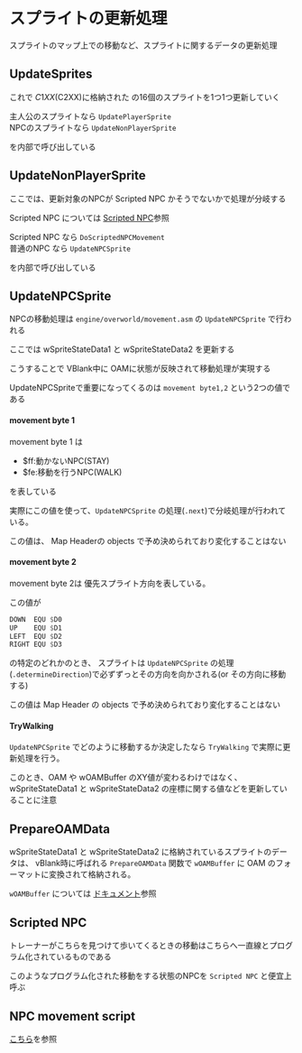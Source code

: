 # スプライトの更新処理

スプライトのマップ上での移動など、スプライトに関するデータの更新処理

## UpdateSprites

これで $C1XX($C2XX)に格納された の16個のスプライトを1つ1つ更新していく

主人公のスプライトなら `UpdatePlayerSprite`  
NPCのスプライトなら `UpdateNonPlayerSprite`

を内部で呼び出している

## UpdateNonPlayerSprite

ここでは、更新対象のNPCが Scripted NPC かそうでないかで処理が分岐する

Scripted NPC については [Scripted NPC](./update.md#scripted-npc)参照

Scripted NPC なら `DoScriptedNPCMovement`  
普通のNPC なら `UpdateNPCSprite`

を内部で呼び出している

## UpdateNPCSprite

NPCの移動処理は `engine/overworld/movement.asm` の `UpdateNPCSprite` で行われる

ここでは wSpriteStateData1 と wSpriteStateData2 を更新する

こうすることで VBlank中に OAMに状態が反映されて移動処理が実現する  

UpdateNPCSpriteで重要になってくるのは `movement byte1,2` という2つの値である

#### movement byte 1

movement byte 1 は

- \$ff:動かないNPC(STAY)
- \$fe:移動を行うNPC(WALK) 

を表している

実際にこの値を使って、`UpdateNPCSprite` の処理(`.next`)で分岐処理が行われている。

この値は、 Map Headerの objects で予め決められており変化することはない

#### movement byte 2

movement byte 2は 優先スプライト方向を表している。  

この値が 

```asm
DOWN  EQU $D0
UP    EQU $D1
LEFT  EQU $D2
RIGHT EQU $D3
```

の特定のどれかのとき、 スプライトは `UpdateNPCSprite` の処理(`.determineDirection`)で必ずずっとその方向を向かされる(or その方向に移動する) 

この値は Map Header の objects で予め決められており変化することはない

#### TryWalking

`UpdateNPCSprite` でどのように移動するか決定したなら `TryWalking` で実際に更新処理を行う。

このとき、OAM や wOAMBuffer のXY値が変わるわけではなく、wSpriteStateData1 と wSpriteStateData2 の座標に関する値などを更新していることに注意

## PrepareOAMData

wSpriteStateData1 と wSpriteStateData2 に格納されているスプライトのデータは、 vBlank時に呼ばれる `PrepareOAMData` 関数で `wOAMBuffer` に OAM のフォーマットに変換されて格納される。

`wOAMBuffer` については [ドキュメント](./oam.md#woambuffer)参照

## Scripted NPC

トレーナーがこちらを見つけて歩いてくるときの移動はこちらへ一直線とプログラム化されているものである

このようなプログラム化された移動をする状態のNPCを `Scripted NPC` と便宜上呼ぶ

## NPC movement script

[こちら](./movement_script.md)を参照